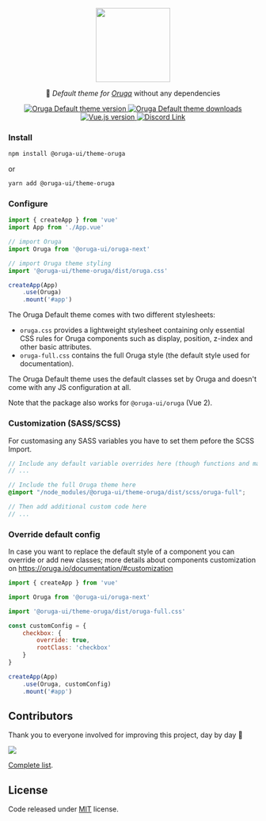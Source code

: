 <p align="center">
    <img width="150" src="https://oruga.io/logo.png" />
</p>

<p align="center">
  🦋 <i>Default theme for <a href="https://oruga.io" target="_blank">Oruga</a></i> without any dependencies
</p>

<p align="center">
    <a href="https://www.npmjs.com/package/@oruga-ui/theme-oruga">
        <img src="https://img.shields.io/npm/v/@oruga-ui/theme-oruga.svg?logo=npm" alt="Oruga Default theme version" />
    <a>
    <a href="https://www.npmjs.com/package/@oruga-ui/theme-oruga">
        <img src="https://img.shields.io/npm/dt/@oruga-ui/theme-oruga.svg" alt="Oruga Default theme downloads" />
    </a>
    <a href="https://vuejs.org">
        <img src="https://img.shields.io/badge/vue.js-3.x-4fc08d" alt="Vue.js version">
    </a>
    <a href="https://discord.gg/RuKuBYN">
        <img src="https://img.shields.io/badge/chat-on%20discord-7289DA.svg?logo=discord"  alt="Discord Link"/>
    </a>
</p>


### Install

```sh
npm install @oruga-ui/theme-oruga
```

or

```sh
yarn add @oruga-ui/theme-oruga
```

### Configure

```js
import { createApp } from 'vue'
import App from './App.vue'

// import Oruga
import Oruga from '@oruga-ui/oruga-next'

// import Oruga theme styling
import '@oruga-ui/theme-oruga/dist/oruga.css'

createApp(App)
    .use(Oruga)
    .mount('#app')
```

The Oruga Default theme comes with two different stylesheets:

* `oruga.css` provides a lightweight stylesheet containing only essential CSS rules for Oruga components such as display, position, z-index and other basic attributes. 
* `oruga-full.css` contains the full Oruga style (the default style used for documentation). 

The Oruga Default theme uses the default classes set by Oruga and doesn't come with any JS configuration at all.

Note that the package also works for `@oruga-ui/oruga` (Vue 2).

### Customization (SASS/SCSS)

For customasing any SASS variables you have to set them pefore the SCSS Import.


```scss
// Include any default variable overrides here (though functions and maps won't be available here)
// ...

// Include the full Oruga theme here
@import "/node_modules/@oruga-ui/theme-oruga/dist/scss/oruga-full";

// Then add additional custom code here
// ...
```

### Override default config

In case you want to replace the default style of a component you can override or add new classes; more details about components customization on https://oruga.io/documentation/#customization

```js
import { createApp } from 'vue'

import Oruga from '@oruga-ui/oruga-next'

import '@oruga-ui/theme-oruga/dist/oruga-full.css'

const customConfig = {
    checkbox: {
        override: true,
        rootClass: 'checkbox'
    }
}

createApp(App)
    .use(Oruga, customConfig)
    .mount('#app')
```

## Contributors
Thank you to everyone involved for improving this project, day by day 💚

<a href="https://github.com/oruga-ui/theme-oruga">
  <img
  src="https://contrib.rocks/image?repo=oruga-ui/theme-oruga"
  />
</a>

[Complete list](CONTRIBUTORS.md).

## License

Code released under [MIT](https://github.com/oruga-ui/theme-oruga/blob/main/LICENSE) license.
